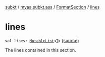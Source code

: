 [subkt](../../index.md) / [myaa.subkt.ass](../index.md) / [FormatSection](index.md) / [lines](./lines.md)

# lines

`val lines: `[`MutableList`](https://kotlinlang.org/api/latest/jvm/stdlib/kotlin.collections/-mutable-list/index.html)`<`[`T`](index.md#T)`>` [(source)](https://github.com/Myaamori/SubKt/blob/master/src/main/kotlin/myaa/subkt/ass/parser.kt#L903)

The lines contained in this section.

